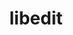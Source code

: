 ---
title: "libedit"
layout: cache
categories: [package, v0.18.1]
meta: {"versions": ["3.1-20210216"], "compilers": ["gcc@=7.3.1", "gcc@=7.5.0", "gcc@=8.4.0"], "oss": ["amzn2", "ubuntu18.04"], "platforms": ["linux"], "targets": ["aarch64", "graviton2", "x86_64", "x86_64_v3", "x86_64_v4"], "stacks": ["aws-ahug", "aws-ahug-aarch64", "aws-isc", "aws-isc-aarch64", "data-vis-sdk", "e4s", "root", "tutorial"], "num_specs": 6, "num_specs_by_stack": {"root": 6, "aws-ahug": 2, "aws-isc": 2, "aws-ahug-aarch64": 2, "aws-isc-aarch64": 2, "tutorial": 2, "data-vis-sdk": 1, "e4s": 1}}
spec_details: [{"hash": "jeh4b77olqnmypgcyzfw3hzntyv54yw2", "compiler": "gcc@=7.3.1", "versions": ["3.1-20210216"], "os": "amzn2", "platform": "linux", "target": "x86_64_v4", "variants": [], "stacks": ["root", "aws-ahug", "aws-isc"], "size": "-", "tarball": "https://binaries.spack.io/releases/v0.18.1/build_cache/linux-amzn2-x86_64_v4/gcc-7.3.1/libedit-3.1-20210216/linux-amzn2-x86_64_v4-gcc-7.3.1-libedit-3.1-20210216-jeh4b77olqnmypgcyzfw3hzntyv54yw2.spack"}, {"hash": "3boopjk63l5nfjkl2s5d6grbb3o6jk4r", "compiler": "gcc@=7.3.1", "versions": ["3.1-20210216"], "os": "amzn2", "platform": "linux", "target": "graviton2", "variants": [], "stacks": ["aws-ahug-aarch64", "root", "aws-isc-aarch64"], "size": "-", "tarball": "https://binaries.spack.io/releases/v0.18.1/build_cache/linux-amzn2-graviton2/gcc-7.3.1/libedit-3.1-20210216/linux-amzn2-graviton2-gcc-7.3.1-libedit-3.1-20210216-3boopjk63l5nfjkl2s5d6grbb3o6jk4r.spack"}, {"hash": "fyxwiqk3vlcozwiys2oqfnavhi6pwhim", "compiler": "gcc@=7.3.1", "versions": ["3.1-20210216"], "os": "amzn2", "platform": "linux", "target": "aarch64", "variants": [], "stacks": ["aws-ahug-aarch64", "root", "aws-isc-aarch64"], "size": "-", "tarball": "https://binaries.spack.io/releases/v0.18.1/build_cache/linux-amzn2-aarch64/gcc-7.3.1/libedit-3.1-20210216/linux-amzn2-aarch64-gcc-7.3.1-libedit-3.1-20210216-fyxwiqk3vlcozwiys2oqfnavhi6pwhim.spack"}, {"hash": "gw6i2fka4jge5f56mhwwvf2enaurzoeu", "compiler": "gcc@=7.3.1", "versions": ["3.1-20210216"], "os": "amzn2", "platform": "linux", "target": "x86_64_v3", "variants": [], "stacks": ["root", "aws-ahug", "aws-isc"], "size": "-", "tarball": "https://binaries.spack.io/releases/v0.18.1/build_cache/linux-amzn2-x86_64_v3/gcc-7.3.1/libedit-3.1-20210216/linux-amzn2-x86_64_v3-gcc-7.3.1-libedit-3.1-20210216-gw6i2fka4jge5f56mhwwvf2enaurzoeu.spack"}, {"hash": "zc56lv6gyjpfvi4tpdtmx5yb7ljfnlrb", "compiler": "gcc@=7.5.0", "versions": ["3.1-20210216"], "os": "ubuntu18.04", "platform": "linux", "target": "x86_64", "variants": [], "stacks": ["tutorial", "data-vis-sdk", "root", "e4s"], "size": "-", "tarball": "https://binaries.spack.io/releases/v0.18.1/build_cache/linux-ubuntu18.04-x86_64/gcc-7.5.0/libedit-3.1-20210216/linux-ubuntu18.04-x86_64-gcc-7.5.0-libedit-3.1-20210216-zc56lv6gyjpfvi4tpdtmx5yb7ljfnlrb.spack"}, {"hash": "riidlo4ub3blb4tpvmhaely7j4e6poju", "compiler": "gcc@=8.4.0", "versions": ["3.1-20210216"], "os": "ubuntu18.04", "platform": "linux", "target": "x86_64", "variants": [], "stacks": ["root", "tutorial"], "size": "-", "tarball": "https://binaries.spack.io/releases/v0.18.1/build_cache/linux-ubuntu18.04-x86_64/gcc-8.4.0/libedit-3.1-20210216/linux-ubuntu18.04-x86_64-gcc-8.4.0-libedit-3.1-20210216-riidlo4ub3blb4tpvmhaely7j4e6poju.spack"}]
---